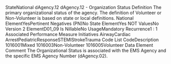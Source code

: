 

StateNational
dAgency.12
dAgency.12 - Organization Status
Definition
The primary organizational status of the agency. The definition of Volunteer or Non-Volunteer is based on
state or local definitions.
National ElementYesPertinent Negatives (PN)No
State ElementYes
NOT ValuesNo
Version 2 ElementD01_09
Is NillableNo
UsageMandatory
Recurrence1 : 1
Associated Performance Measure Initiatives
AirwayCardiac ArrestPediatricResponseSTEMIStrokeTrauma
Code List
CodeDescription
1016001Mixed
1016003Non-Volunteer
1016005Volunteer
Data Element Comment
The Organizational Status is associated with the EMS Agency and the specific EMS Agency Number (dAgency.02).